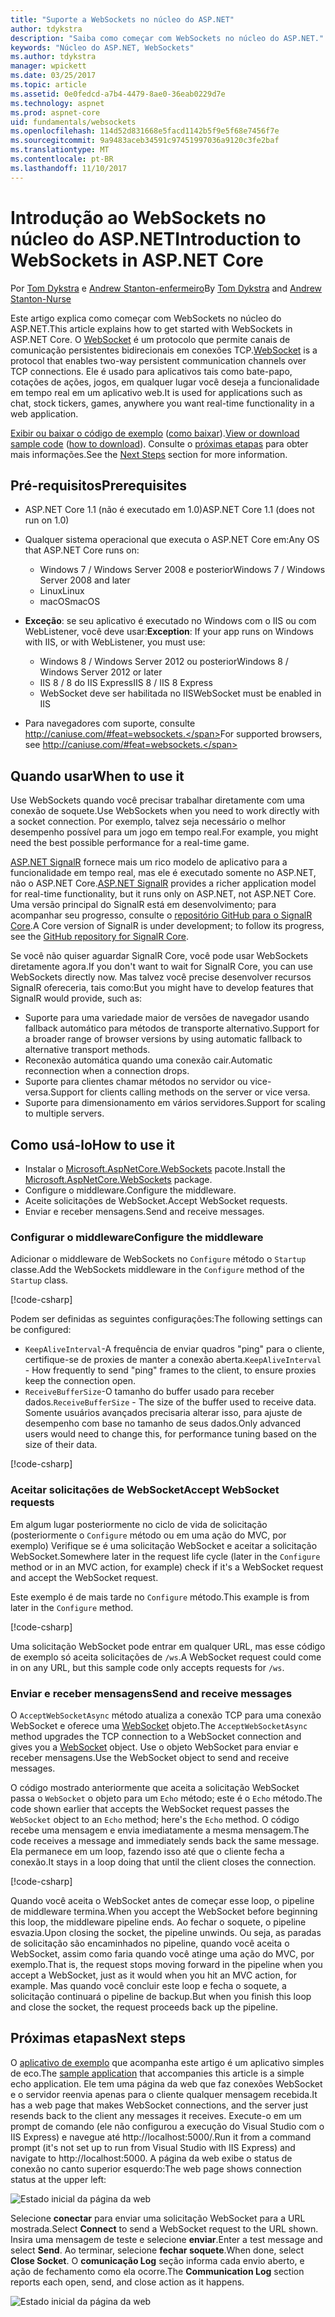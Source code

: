 ```yaml
---
title: "Suporte a WebSockets no núcleo do ASP.NET"
author: tdykstra
description: "Saiba como começar com WebSockets no núcleo do ASP.NET."
keywords: "Núcleo do ASP.NET, WebSockets"
ms.author: tdykstra
manager: wpickett
ms.date: 03/25/2017
ms.topic: article
ms.assetid: 0e0fedcd-a7b4-4479-8ae0-36eab0229d7e
ms.technology: aspnet
ms.prod: aspnet-core
uid: fundamentals/websockets
ms.openlocfilehash: 114d52d831668e5facd1142b5f9e5f68e7456f7e
ms.sourcegitcommit: 9a9483aceb34591c97451997036a9120c3fe2baf
ms.translationtype: MT
ms.contentlocale: pt-BR
ms.lasthandoff: 11/10/2017
---
```

# <a name="introduction-to-websockets-in-aspnet-core"></a><span data-ttu-id="fbb3f-104">Introdução ao WebSockets no núcleo do ASP.NET</span><span class="sxs-lookup"><span data-stu-id="fbb3f-104">Introduction to WebSockets in ASP.NET Core</span></span>

<span data-ttu-id="fbb3f-105">Por [Tom Dykstra](https://github.com/tdykstra) e [Andrew Stanton-enfermeiro](https://github.com/anurse)</span><span class="sxs-lookup"><span data-stu-id="fbb3f-105">By [Tom Dykstra](https://github.com/tdykstra) and [Andrew Stanton-Nurse](https://github.com/anurse)</span></span>

<span data-ttu-id="fbb3f-106">Este artigo explica como começar com WebSockets no núcleo do ASP.NET.</span><span class="sxs-lookup"><span data-stu-id="fbb3f-106">This article explains how to get started with WebSockets in ASP.NET Core.</span></span> <span data-ttu-id="fbb3f-107">O [WebSocket](https://wikipedia.org/wiki/WebSocket) é um protocolo que permite canais de comunicação persistentes bidirecionais em conexões TCP.</span><span class="sxs-lookup"><span data-stu-id="fbb3f-107">[WebSocket](https://wikipedia.org/wiki/WebSocket) is a protocol that enables two-way persistent communication channels over TCP connections.</span></span> <span data-ttu-id="fbb3f-108">Ele é usado para aplicativos tais como bate-papo, cotações de ações, jogos, em qualquer lugar você deseja a funcionalidade em tempo real em um aplicativo web.</span><span class="sxs-lookup"><span data-stu-id="fbb3f-108">It is used for applications such as chat, stock tickers, games, anywhere you want real-time functionality in a web application.</span></span>

<span data-ttu-id="fbb3f-109">[Exibir ou baixar o código de exemplo](https://github.com/aspnet/Docs/tree/master/aspnetcore/fundamentals/websockets/sample) ([como baixar](xref:tutorials/index#how-to-download-a-sample)).</span><span class="sxs-lookup"><span data-stu-id="fbb3f-109">[View or download sample code](https://github.com/aspnet/Docs/tree/master/aspnetcore/fundamentals/websockets/sample) ([how to download](xref:tutorials/index#how-to-download-a-sample)).</span></span> <span data-ttu-id="fbb3f-110">Consulte o [próximas etapas](#next-steps) para obter mais informações.</span><span class="sxs-lookup"><span data-stu-id="fbb3f-110">See the [Next Steps](#next-steps) section for more information.</span></span>


## <a name="prerequisites"></a><span data-ttu-id="fbb3f-111">Pré-requisitos</span><span class="sxs-lookup"><span data-stu-id="fbb3f-111">Prerequisites</span></span>

* <span data-ttu-id="fbb3f-112">ASP.NET Core 1.1 (não é executado em 1.0)</span><span class="sxs-lookup"><span data-stu-id="fbb3f-112">ASP.NET Core 1.1 (does not run on 1.0)</span></span>
* <span data-ttu-id="fbb3f-113">Qualquer sistema operacional que executa o ASP.NET Core em:</span><span class="sxs-lookup"><span data-stu-id="fbb3f-113">Any OS that ASP.NET Core runs on:</span></span>
  
  * <span data-ttu-id="fbb3f-114">Windows 7 / Windows Server 2008 e posterior</span><span class="sxs-lookup"><span data-stu-id="fbb3f-114">Windows 7 / Windows Server 2008 and later</span></span>
  * <span data-ttu-id="fbb3f-115">Linux</span><span class="sxs-lookup"><span data-stu-id="fbb3f-115">Linux</span></span>
  * <span data-ttu-id="fbb3f-116">macOS</span><span class="sxs-lookup"><span data-stu-id="fbb3f-116">macOS</span></span>

* <span data-ttu-id="fbb3f-117">**Exceção**: se seu aplicativo é executado no Windows com o IIS ou com WebListener, você deve usar:</span><span class="sxs-lookup"><span data-stu-id="fbb3f-117">**Exception**: If your app runs on Windows with IIS, or with WebListener, you must use:</span></span>

  * <span data-ttu-id="fbb3f-118">Windows 8 / Windows Server 2012 ou posterior</span><span class="sxs-lookup"><span data-stu-id="fbb3f-118">Windows 8 / Windows Server 2012 or later</span></span>
  * <span data-ttu-id="fbb3f-119">IIS 8 / 8 do IIS Express</span><span class="sxs-lookup"><span data-stu-id="fbb3f-119">IIS 8 / IIS 8 Express</span></span>
  * <span data-ttu-id="fbb3f-120">WebSocket deve ser habilitada no IIS</span><span class="sxs-lookup"><span data-stu-id="fbb3f-120">WebSocket must be enabled in IIS</span></span>

* <span data-ttu-id="fbb3f-121">Para navegadores com suporte, consulte http://caniuse.com/#feat=websockets.</span><span class="sxs-lookup"><span data-stu-id="fbb3f-121">For supported browsers, see http://caniuse.com/#feat=websockets.</span></span>

## <a name="when-to-use-it"></a><span data-ttu-id="fbb3f-122">Quando usar</span><span class="sxs-lookup"><span data-stu-id="fbb3f-122">When to use it</span></span>

<span data-ttu-id="fbb3f-123">Use WebSockets quando você precisar trabalhar diretamente com uma conexão de soquete.</span><span class="sxs-lookup"><span data-stu-id="fbb3f-123">Use WebSockets when you need to work directly with a socket connection.</span></span> <span data-ttu-id="fbb3f-124">Por exemplo, talvez seja necessário o melhor desempenho possível para um jogo em tempo real.</span><span class="sxs-lookup"><span data-stu-id="fbb3f-124">For example, you might need the best possible performance for a real-time game.</span></span>

<span data-ttu-id="fbb3f-125">[ASP.NET SignalR](https://docs.microsoft.com/aspnet/signalr/overview/getting-started/introduction-to-signalr) fornece mais um rico modelo de aplicativo para a funcionalidade em tempo real, mas ele é executado somente no ASP.NET, não o ASP.NET Core.</span><span class="sxs-lookup"><span data-stu-id="fbb3f-125">[ASP.NET SignalR](https://docs.microsoft.com/aspnet/signalr/overview/getting-started/introduction-to-signalr) provides a richer application model for real-time functionality, but it runs only on ASP.NET, not ASP.NET Core.</span></span> <span data-ttu-id="fbb3f-126">Uma versão principal do SignalR está em desenvolvimento; para acompanhar seu progresso, consulte o [repositório GitHub para o SignalR Core](https://github.com/aspnet/SignalR).</span><span class="sxs-lookup"><span data-stu-id="fbb3f-126">A Core version of SignalR is under development; to follow its progress, see the [GitHub repository for SignalR Core](https://github.com/aspnet/SignalR).</span></span>

<span data-ttu-id="fbb3f-127">Se você não quiser aguardar SignalR Core, você pode usar WebSockets diretamente agora.</span><span class="sxs-lookup"><span data-stu-id="fbb3f-127">If you don't want to wait for SignalR Core, you can use WebSockets directly now.</span></span> <span data-ttu-id="fbb3f-128">Mas talvez você precise desenvolver recursos SignalR ofereceria, tais como:</span><span class="sxs-lookup"><span data-stu-id="fbb3f-128">But you might have to develop features that SignalR would provide, such as:</span></span>

* <span data-ttu-id="fbb3f-129">Suporte para uma variedade maior de versões de navegador usando fallback automático para métodos de transporte alternativo.</span><span class="sxs-lookup"><span data-stu-id="fbb3f-129">Support for a broader range of browser versions by using automatic fallback to alternative transport methods.</span></span>
* <span data-ttu-id="fbb3f-130">Reconexão automática quando uma conexão cair.</span><span class="sxs-lookup"><span data-stu-id="fbb3f-130">Automatic reconnection when a connection drops.</span></span>
* <span data-ttu-id="fbb3f-131">Suporte para clientes chamar métodos no servidor ou vice-versa.</span><span class="sxs-lookup"><span data-stu-id="fbb3f-131">Support for clients calling methods on the server or vice versa.</span></span>
* <span data-ttu-id="fbb3f-132">Suporte para dimensionamento em vários servidores.</span><span class="sxs-lookup"><span data-stu-id="fbb3f-132">Support for scaling to multiple servers.</span></span>

## <a name="how-to-use-it"></a><span data-ttu-id="fbb3f-133">Como usá-lo</span><span class="sxs-lookup"><span data-stu-id="fbb3f-133">How to use it</span></span>

* <span data-ttu-id="fbb3f-134">Instalar o [Microsoft.AspNetCore.WebSockets](https://www.nuget.org/packages/Microsoft.AspNetCore.WebSockets/) pacote.</span><span class="sxs-lookup"><span data-stu-id="fbb3f-134">Install the [Microsoft.AspNetCore.WebSockets](https://www.nuget.org/packages/Microsoft.AspNetCore.WebSockets/) package.</span></span>
* <span data-ttu-id="fbb3f-135">Configure o middleware.</span><span class="sxs-lookup"><span data-stu-id="fbb3f-135">Configure the middleware.</span></span>
* <span data-ttu-id="fbb3f-136">Aceite solicitações de WebSocket.</span><span class="sxs-lookup"><span data-stu-id="fbb3f-136">Accept WebSocket requests.</span></span>
* <span data-ttu-id="fbb3f-137">Enviar e receber mensagens.</span><span class="sxs-lookup"><span data-stu-id="fbb3f-137">Send and receive messages.</span></span>

### <a name="configure-the-middleware"></a><span data-ttu-id="fbb3f-138">Configurar o middleware</span><span class="sxs-lookup"><span data-stu-id="fbb3f-138">Configure the middleware</span></span>

<span data-ttu-id="fbb3f-139">Adicionar o middleware de WebSockets no `Configure` método o `Startup` classe.</span><span class="sxs-lookup"><span data-stu-id="fbb3f-139">Add the WebSockets middleware in the `Configure` method of the `Startup` class.</span></span>

[!code-csharp[](websockets/sample/Startup.cs?name=UseWebSockets)]

<span data-ttu-id="fbb3f-140">Podem ser definidas as seguintes configurações:</span><span class="sxs-lookup"><span data-stu-id="fbb3f-140">The following settings can be configured:</span></span>

* <span data-ttu-id="fbb3f-141">`KeepAliveInterval`-A frequência de enviar quadros "ping" para o cliente, certifique-se de proxies de manter a conexão aberta.</span><span class="sxs-lookup"><span data-stu-id="fbb3f-141">`KeepAliveInterval` - How frequently to send "ping" frames to the client, to ensure proxies keep the connection open.</span></span>
* <span data-ttu-id="fbb3f-142">`ReceiveBufferSize`-O tamanho do buffer usado para receber dados.</span><span class="sxs-lookup"><span data-stu-id="fbb3f-142">`ReceiveBufferSize` - The size of the buffer used to receive data.</span></span> <span data-ttu-id="fbb3f-143">Somente usuários avançados precisaria alterar isso, para ajuste de desempenho com base no tamanho de seus dados.</span><span class="sxs-lookup"><span data-stu-id="fbb3f-143">Only advanced users would need to change this, for performance tuning based on the size of their data.</span></span>

[!code-csharp[](websockets/sample/Startup.cs?name=UseWebSocketsOptions)]

### <a name="accept-websocket-requests"></a><span data-ttu-id="fbb3f-144">Aceitar solicitações de WebSocket</span><span class="sxs-lookup"><span data-stu-id="fbb3f-144">Accept WebSocket requests</span></span>

<span data-ttu-id="fbb3f-145">Em algum lugar posteriormente no ciclo de vida de solicitação (posteriormente o `Configure` método ou em uma ação do MVC, por exemplo) Verifique se é uma solicitação WebSocket e aceitar a solicitação WebSocket.</span><span class="sxs-lookup"><span data-stu-id="fbb3f-145">Somewhere later in the request life cycle (later in the `Configure` method or in an MVC action, for example) check if it's a WebSocket request and accept the WebSocket request.</span></span>

<span data-ttu-id="fbb3f-146">Este exemplo é de mais tarde no `Configure` método.</span><span class="sxs-lookup"><span data-stu-id="fbb3f-146">This example is from later in the `Configure` method.</span></span>

[!code-csharp[](websockets/sample/Startup.cs?name=AcceptWebSocket&highlight=7)]

<span data-ttu-id="fbb3f-147">Uma solicitação WebSocket pode entrar em qualquer URL, mas esse código de exemplo só aceita solicitações de `/ws`.</span><span class="sxs-lookup"><span data-stu-id="fbb3f-147">A WebSocket request could come in on any URL, but this sample code only accepts requests for `/ws`.</span></span>

### <a name="send-and-receive-messages"></a><span data-ttu-id="fbb3f-148">Enviar e receber mensagens</span><span class="sxs-lookup"><span data-stu-id="fbb3f-148">Send and receive messages</span></span>

<span data-ttu-id="fbb3f-149">O `AcceptWebSocketAsync` método atualiza a conexão TCP para uma conexão WebSocket e oferece uma [WebSocket](https://docs.microsoft.com/dotnet/core/api/system.net.websockets.websocket) objeto.</span><span class="sxs-lookup"><span data-stu-id="fbb3f-149">The `AcceptWebSocketAsync` method upgrades the TCP connection to a WebSocket connection and gives you a [WebSocket](https://docs.microsoft.com/dotnet/core/api/system.net.websockets.websocket) object.</span></span> <span data-ttu-id="fbb3f-150">Use o objeto WebSocket para enviar e receber mensagens.</span><span class="sxs-lookup"><span data-stu-id="fbb3f-150">Use the WebSocket object to send and receive messages.</span></span>

<span data-ttu-id="fbb3f-151">O código mostrado anteriormente que aceita a solicitação WebSocket passa o `WebSocket` o objeto para um `Echo` método; este é o `Echo` método.</span><span class="sxs-lookup"><span data-stu-id="fbb3f-151">The code shown earlier that accepts the WebSocket request passes the `WebSocket` object to an `Echo` method; here's the `Echo` method.</span></span> <span data-ttu-id="fbb3f-152">O código recebe uma mensagem e envia imediatamente a mesma mensagem.</span><span class="sxs-lookup"><span data-stu-id="fbb3f-152">The code receives a message and immediately sends back the same message.</span></span> <span data-ttu-id="fbb3f-153">Ela permanece em um loop, fazendo isso até que o cliente fecha a conexão.</span><span class="sxs-lookup"><span data-stu-id="fbb3f-153">It stays in a loop doing that until the client closes the connection.</span></span> 

[!code-csharp[](websockets/sample/Startup.cs?name=Echo)]

<span data-ttu-id="fbb3f-154">Quando você aceita o WebSocket antes de começar esse loop, o pipeline de middleware termina.</span><span class="sxs-lookup"><span data-stu-id="fbb3f-154">When you accept the WebSocket before beginning this loop, the middleware pipeline ends.</span></span>  <span data-ttu-id="fbb3f-155">Ao fechar o soquete, o pipeline esvazia.</span><span class="sxs-lookup"><span data-stu-id="fbb3f-155">Upon closing the socket, the pipeline unwinds.</span></span> <span data-ttu-id="fbb3f-156">Ou seja, as paradas de solicitação são encaminhados no pipeline, quando você aceita o WebSocket, assim como faria quando você atinge uma ação do MVC, por exemplo.</span><span class="sxs-lookup"><span data-stu-id="fbb3f-156">That is, the request stops moving forward in the pipeline when you accept a WebSocket, just as it would when you hit an MVC action, for example.</span></span>  <span data-ttu-id="fbb3f-157">Mas quando você concluir este loop e fecha o soquete, a solicitação continuará o pipeline de backup.</span><span class="sxs-lookup"><span data-stu-id="fbb3f-157">But when you finish this loop and close the socket, the request proceeds back up the pipeline.</span></span>

## <a name="next-steps"></a><span data-ttu-id="fbb3f-158">Próximas etapas</span><span class="sxs-lookup"><span data-stu-id="fbb3f-158">Next steps</span></span>

<span data-ttu-id="fbb3f-159">O [aplicativo de exemplo](https://github.com/aspnet/Docs/tree/master/aspnetcore/fundamentals/websockets/sample) que acompanha este artigo é um aplicativo simples de eco.</span><span class="sxs-lookup"><span data-stu-id="fbb3f-159">The [sample application](https://github.com/aspnet/Docs/tree/master/aspnetcore/fundamentals/websockets/sample) that accompanies this article is a simple echo application.</span></span> <span data-ttu-id="fbb3f-160">Ele tem uma página da web que faz conexões WebSocket e o servidor reenvia apenas para o cliente qualquer mensagem recebida.</span><span class="sxs-lookup"><span data-stu-id="fbb3f-160">It has a web page that makes WebSocket connections, and the server just resends back to the client any messages it receives.</span></span> <span data-ttu-id="fbb3f-161">Execute-o em um prompt de comando (ele não configurou a execução do Visual Studio com o IIS Express) e navegue até http://localhost:5000/.</span><span class="sxs-lookup"><span data-stu-id="fbb3f-161">Run it from a command prompt (it's not set up to run from Visual Studio with IIS Express) and navigate to http://localhost:5000.</span></span> <span data-ttu-id="fbb3f-162">A página da web exibe o status de conexão no canto superior esquerdo:</span><span class="sxs-lookup"><span data-stu-id="fbb3f-162">The web page shows connection status at the upper left:</span></span>

![Estado inicial da página da web](websockets/_static/start.png)

<span data-ttu-id="fbb3f-164">Selecione **conectar** para enviar uma solicitação WebSocket para a URL mostrada.</span><span class="sxs-lookup"><span data-stu-id="fbb3f-164">Select **Connect** to send a WebSocket request to the URL shown.</span></span>  <span data-ttu-id="fbb3f-165">Insira uma mensagem de teste e selecione **enviar**.</span><span class="sxs-lookup"><span data-stu-id="fbb3f-165">Enter a test message and select **Send**.</span></span> <span data-ttu-id="fbb3f-166">Ao terminar, selecione **fechar soquete**.</span><span class="sxs-lookup"><span data-stu-id="fbb3f-166">When done, select **Close Socket**.</span></span> <span data-ttu-id="fbb3f-167">O **comunicação Log** seção informa cada envio aberto, e ação de fechamento como ela ocorre.</span><span class="sxs-lookup"><span data-stu-id="fbb3f-167">The **Communication Log** section reports each open, send, and close action as it happens.</span></span>

![Estado inicial da página da web](websockets/_static/end.png)
